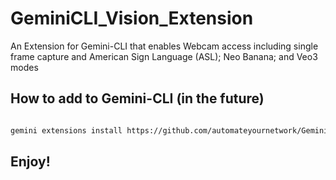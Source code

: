 # GeminiCLI_Vision_Extension
An Extension for Gemini-CLI that enables Webcam access including single frame capture and American Sign Language (ASL); Neo Banana; and Veo3 modes

## How to add to Gemini-CLI (in the future) 

```bash

gemini extensions install https://github.com/automateyournetwork/GeminiCLI_Vision_Extension.git

```

## Enjoy! 
